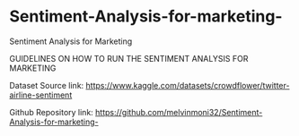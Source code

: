 # Sentiment-Analysis-for-marketing-
Sentiment Analysis for Marketing 

GUIDELINES ON HOW TO RUN THE SENTIMENT ANALYSIS FOR MARKETING 

Dataset Source link: https://www.kaggle.com/datasets/crowdflower/twitter-airline-sentiment


Github Repository link: https://github.com/melvinmoni32/Sentiment-Analysis-for-marketing-
